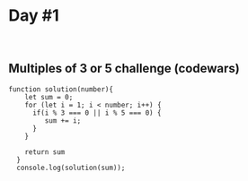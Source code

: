 # **Day #1**
<br>

## **Multiples of 3 or 5 challenge (codewars)**

```
function solution(number){
    let sum = 0;
    for (let i = 1; i < number; i++) {
      if(i % 3 === 0 || i % 5 === 0) {
         sum += i;
      }
    }
      
    return sum
  }
  console.log(solution(sum));
```